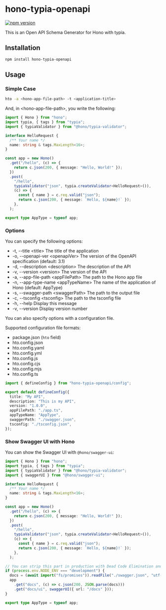 # hono-typia-openapi

[![npm version](https://badge.fury.io/js/hono-typia-openapi.svg)](https://badge.fury.io/js/hono-typia-openapi)

This is an Open API Schema Generator for Hono with typia.

## Installation

```bash
npm install hono-typia-openapi
```

## Usage

### Simple Case

```bash
hto -a <hono-app-file-path> -t <application-title>
```

And, in &lt;hono-app-file-path&gt;, you write the following:

```typescript
import { Hono } from "hono";
import typia, { tags } from "typia";
import { typiaValidator } from "@hono/typia-validator";

interface HelloRequest {
  /** Your name */
  name: string & tags.MaxLength<16>;
}

const app = new Hono()
  .get("/hello", (c) => {
    return c.json(200, { message: "Hello, World!" });
  })
  .post(
    "/hello",
    typiaValidator("json", typia.createValidator<HelloRequest>()),
    (c) => {
      const { name } = c.req.valid("json");
      return c.json(200, { message: `Hello, ${name}!` });
    },
  );

export type AppType = typeof app;
```

### Options

You can specify the following options:

- -t, --title &lt;title> The title of the application
- -o, --openapi-ver &lt;openapiVer> The version of the OpenAPI specification (default: 3.1)
- -d, --description &lt;description> The description of the API
- -v, --version &lt;version> The version of the API
- -a, --app-file-path &lt;appFilePath> The path to the Hono app file
- -n, --app-type-name &lt;appTypeName> The name of the application of Hono (default: AppType)
- -s, --swagger-path &lt;swaggerPath> The path to the output file
- -c, --tsconfig &lt;tsconfig> The path to the tsconfig file
- -h, --help Display this message
- -v, --version Display version number

You can also specify options with a configuration file.

Supported configuration file formats:

- package.json (`hto` field)
- hto.config.json
- hto.config.yaml
- hto.config.yml
- hto.config.js
- hto.config.cjs
- hto.config.mjs
- hto.config.ts

```typescript
import { defineConfig } from "hono-typia-openapi/config";

export default defineConfig({
  title: "My API",
  description: "This is my API",
  version: "1.0.0",
  appFilePath: "./app.ts",
  appTypeName: "AppType",
  swaggerPath: "./swagger.json",
  tsconfig: "./tsconfig.json",
});
```

### Show Swagger UI with Hono

You can show the Swagger UI with `@hono/swagger-ui`:

```typescript
import { Hono } from "hono";
import typia, { tags } from "typia";
import { typiaValidator } from "@hono/typia-validator";
import { swaggerUI } from "@hono/swagger-ui";

interface HelloRequest {
  /** Your name */
  name: string & tags.MaxLength<16>;
}

const app = new Hono()
  .get("/hello", (c) => {
    return c.json(200, { message: "Hello, World!" });
  })
  .post(
    "/hello",
    typiaValidator("json", typia.createValidator<HelloRequest>()),
    (c) => {
      const { name } = c.req.valid("json");
      return c.json(200, { message: `Hello, ${name}!` });
    },
  );

// You can strip this part in production with Dead Code Elimination and Replace Identifiers
if (process.env.NODE_ENV === "development") {
  docs = (await import("fs/promises")).readFile("./swagger.json", "utf-8");
  app
    .get("docs", (c) => c.json(200, JSON.parse(docs)))
    .get("docs/ui", swaggerUI({ url: "/docs" }));
}

export type AppType = typeof app;
```
